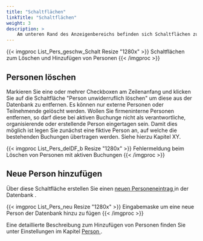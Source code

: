 ```yaml
---
title: "Schaltflächen"
linkTitle: "Schaltflächen"
weight: 3
description: >
    Am unteren Rand des Anzeigenbereichs befinden sich Schaltflächen zum Löschen und Hinzufügen von Personen
---
```

{{< imgproc List_Pers_geschw_Schalt Resize "1280x" >}}
Schaltflächen zum Löschen und Hinzufügen von Personen
{{< /imgproc >}}

## Personen löschen
Markieren Sie eine oder mehrer Checkboxen am Zeilenanfang und klicken Sie auf die Schaltfläche "Person unwiderruflich löschen" um diese aus der Datenbank zu entfernen.
Es können nur externe Personen oder Teilnehmende gelöscht werden. Wollen Sie firmeninterne Personen entfernen, so darf diese bei aktiven Buchunge nicht als verantwortliche, organisierende oder erstellende Person eingertagen sein. Damit dies möglich ist legen Sie zunächst eine fiktive Person an, auf welche die bestehenden Buchungen übertragen werden.
Siehe hierzu Kapitel XY.

{{< imgproc List_Pers_delDF_b Resize "1280x" >}}
Fehlermeldung beim Löschen von Personen mit aktiven Buchungen
{{< /imgproc >}}

<!-- Gibt es ein entsprechendes Kapitel dazu? Verlinkung! -->

## Neue Person hinzufügen
Über diese Schaltfläche erstellen Sie einen <a href="/einstellungen/person/"> neuen Personeneintrag </a> in der Datenbank .

{{< imgproc List_Pers_neu Resize "1280x" >}}
Eingabemaske um eine neue Person der Datenbank hinzu zu fügen
{{< /imgproc >}}

Eine detaillierte Beschreibung zum Hinzufügen von Personen finden Sie unter Einstellungen im Kapitel <a href="/einstellungen/person"> Person </a>.
